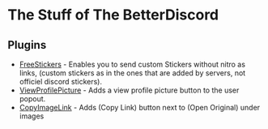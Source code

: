 # The Stuff of The BetterDiscord

## Plugins
 - [FreeStickers](https://github.com/Skamt/BDAddons/tree/main/FreeStickers) - Enables you to send custom Stickers without nitro as links, (custom stickers as in the ones that are added by servers, not officiel discord stickers).
  - [ViewProfilePicture](https://github.com/Skamt/BDAddons/tree/main/ViewProfilePicture) - Adds a view profile picture button to the user popout.
  - [CopyImageLink](https://github.com/Skamt/BDAddons/tree/main/CopyImageLink) - Adds (Copy Link) button next to (Open Original) under images